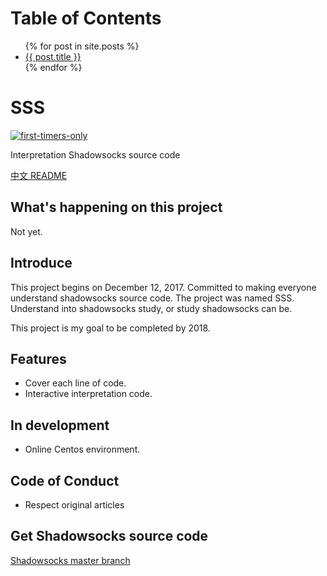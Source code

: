 Table of Contents
==================

<ul>
  {% for post in site.posts %}
    <li>
      <a href=".{{ post.url }}">{{ post.title }}</a>
      <!-- post.url 的链接是 / 根目录 -->
      <!-- 但是 github.io 是带有 deepinss 前缀的 -->
      <!-- 所以这里加了个点, 表示相对路径 -->
    </li>
  {% endfor %}
</ul>

SSS
=====
[![first-timers-only](http://img.shields.io/badge/first--timers--only-friendly-blue.svg?style=flat-square)](http://www.firsttimersonly.com/)

Interpretation Shadowsocks source code

[中文 README](README-zh_CN.md)

What's happening on this project
--------------------------------

Not yet.

Introduce
---------

This project begins on December 12, 2017. Committed to making everyone understand shadowsocks source code. The project was named SSS. Understand into shadowsocks study, or study shadowsocks can be.

This project is my goal to be completed by 2018.

Features
--------

* Cover each line of code.
* Interactive interpretation code.

In development
--------------

* Online Centos environment.


Code of Conduct
---------------

* Respect original articles

Get Shadowsocks source code
---------------------------

[Shadowsocks master branch](https://github.com/shadowsocks/shadowsocks/tree/master)


